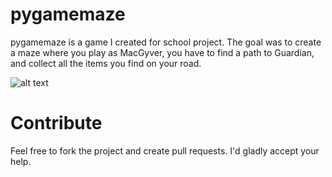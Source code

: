 # pygamemaze
pygamemaze is a game I created for school project. The goal was to create a maze where you play as MacGyver, you have to find a path to Guardian, and 
collect all the items you find on your road.

![alt text](https://i.imgur.com/cSWjigm.png)

# Contribute
Feel free to fork the project and create pull requests. I'd gladly accept your help.
